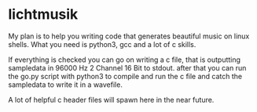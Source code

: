 # lichtmusik

My plan is to help you writing code that generates beautiful music on linux shells.
What you need is python3, gcc and a lot of c skills.

If everything is checked you can go on writing a c file, that is outputting sampledata
in 96000 Hz 2 Channel 16 Bit to stdout. after that you can run the go.py script with
python3 to compile and run the c file and catch the sampledata to write it in a wavefile.

A lot of helpful c header files will spawn here in the near future.
